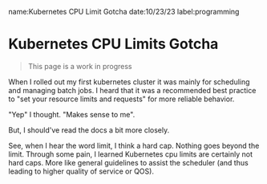 name:Kubernetes CPU Limit Gotcha
date:10/23/23
label:programming

# Kubernetes CPU Limits Gotcha

> This page is a work in progress

When I rolled out my first kubernetes cluster it was mainly for scheduling and managing batch jobs. I heard that it was a recommended best practice to "set your resource limits and requests" for more reliable behavior.

"Yep" I thought. "Makes sense to me".

But, I should've read the docs a bit more closely.

See, when I hear the word limit, I think a hard cap. Nothing goes beyond the limit. Through some pain, I learned Kubernetes cpu limits are certainly not hard caps. More like general guidelines to assist the scheduler (and thus leading to higher quality of service or QOS).
